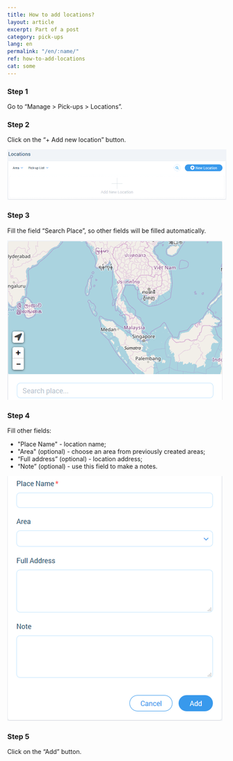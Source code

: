 ```yaml
---
title: How to add locations?
layout: article
excerpt: Part of a post
category: pick-ups
lang: en
permalink: "/en/:name/"
ref: how-to-add-locations
cat: some
---
```


### **Step 1**

Go to “Manage > Pick-ups > Locations”.

### **Step 2**

Click on the “+ Add new location” button.

![How_to_add_locations1](/assets/images/how_to_add_locations1.png)

### **Step 3**

Fill the field “Search Place”, so other fields will be filled automatically.

![How_to_add_locations2](/assets/images/how_to_add_locations2.png)

### **Step 4** 

Fill other fields:
- "Place Name" - location name;
- "Area" (optional) - choose an area from previously created areas;
- “Full address” (optional) - location address;
- “Note” (optional) - use this field to make a notes.

![How_to_add_locations3](/assets/images/how_to_add_locations3.png)

### **Step 5** 

Click on the “Add” button.

